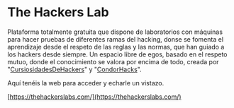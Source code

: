 # The Hackers Lab

Plataforma totalmente gratuita que dispone de laboratorios con máquinas para hacer pruebas de diferentes ramas del hacking, donse se fomenta el aprendizaje desde el respeto de las reglas y las normas, que han guiado a los hackers desde siempre. Un espacio libre de egos, basado en el respeto mutuo, donde el conocimiento se valora por encima de todo, creada por "[CursiosidadesDeHackers](https://www.curiosidadesdehackers.com/)" y "[CondorHacks](https://www.youtube.com/@CondorHacks)".

Aquí tenéis la web para acceder y echarle un vistazo.&#x20;

[https://thehackerslabs.com/](https://thehackerslabs.com/)

